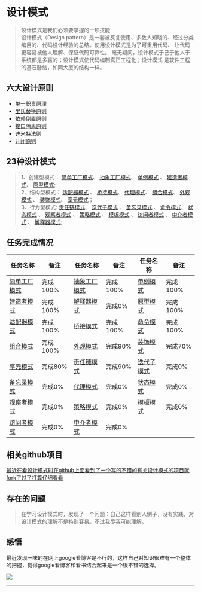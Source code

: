 # 设计模式

> 设计模式是我们必须要掌握的一项技能 <br>
> 设计模式（Design pattern）是一套被反复使用、多数人知晓的、经过分类编目的、代码设计经验的总结。使用设计模式是为了可重用代码、
> 让代码更容易被他人理解、保证代码可靠性。 毫无疑问，设计模式于己于他人于系统都是多赢的；设计模式使代码编制真正工程化；设计模式
> 是软件工程的基石脉络，如同大厦的结构一样。


## 六大设计原则

* [单一职责原理](https://github.com/lzh984294471/designPattern/tree/master/principle#1单一职责原理-)  <br>
* [里氏替换原则](https://github.com/lzh984294471/designPattern/tree/master/principle#2里氏替换原则) <br>
* [依赖倒置原则](https://github.com/lzh984294471/designPattern/tree/master/principle#3依赖倒置原则) <br>
* [接口隔离原则](https://github.com/lzh984294471/designPattern/tree/master/principle#4接口隔离原则) <br>
* [迪米特法则](https://github.com/lzh984294471/designPattern/tree/master/principle#5迪米特法则) <br>
* [开闭原则](https://github.com/lzh984294471/designPattern/tree/master/principle#6开闭原则) <br>

## 23种设计模式

> 1、创建型模式：
> [简单工厂模式](https://github.com/lzh984294471/designPattern/tree/master/simpleFactory)、 
> [抽象工厂模式](https://github.com/lzh984294471/designPattern/tree/master/abstractFactory)、 
> [单例模式](https://github.com/lzh984294471/designPattern/tree/master/simgleton) 、
> [建造者模式](https://github.com/lzh984294471/designPattern/tree/master/Builder)、 
> [原型模式](https://github.com/lzh984294471/designPattern/tree/master/Prototype); <br>
> 2、结构型模式：
> [适配器模式](https://github.com/lzh984294471/designPattern/tree/master/adapter) 、
> [桥接模式](https://github.com/lzh984294471/designPattern/tree/master/bridge)、
> [代理模式](https://github.com/lzh984294471/designPattern/tree/master/proxy)、
> [组合模式](https://github.com/lzh984294471/designPattern/tree/master/composite)、
> [外观模式](https://github.com/lzh984294471/designPattern/tree/master/facade) 、
> [装饰模式](https://github.com/lzh984294471/designPattern/tree/master/decorate)、 
> [享元模式](https://github.com/lzh984294471/designPattern/tree/master/flyweight)；<br> 
> 3、行为型模式:
> [责任链模式](https://github.com/lzh984294471/designPattern/tree/master/handler)、 
> [迭代子模式](https://github.com/lzh984294471/designPattern/tree/master/iterator) 、
> [备忘录模式](https://github.com/lzh984294471/designPattern/tree/master/memento) 、
> [命令模式](https://github.com/lzh984294471/designPattern/tree/master/command)、
> [状态模式](https://github.com/lzh984294471/designPattern/tree/master/state) 、
> [观察者模式](https://github.com/lzh984294471/designPattern/tree/master/observer) 、
> [策略模式](https://github.com/lzh984294471/designPattern/tree/master/strategy) 、
> [模板模式](https://github.com/lzh984294471/designPattern/tree/master/template) 、
> [访问者模式](https://github.com/lzh984294471/designPattern/tree/master/visitor) 、
> [中介者模式](https://github.com/lzh984294471/designPattern/tree/master/mediator) 、
> [解释器模式](https://github.com/lzh984294471/designPattern/tree/master/interpreter);

## 任务完成情况
<table>
<thead>
<tr>
<th>任务名称</th><th>备注</th>
<th>任务名称</th><th>备注</th>
<th>任务名称</th><th>备注</th>
</tr>
</thead>
<tbody>
<tr>
<td>
<a href="https://github.com/lzh984294471/designPattern/tree/master/simpleFactory">简单工厂模式</a>
</td><td>完成100%</td>
<td>
<a href="https://github.com/lzh984294471/designPattern/tree/master/abstractFactory">抽象工厂模式</a>
</td><td>完成100%</td>
<td>
<a href="https://github.com/lzh984294471/designPattern/tree/master/simgleton">单例模式</a>
</td><td>完成100%</td>
</tr><tr>
<td>
<a href="https://github.com/lzh984294471/designPattern/tree/master/Builder">建造者模式</a>
</td><td>完成100%</td>
<td>
<a href="https://github.com/lzh984294471/designPattern/tree/master/interpreter">解释器模式</a>
</td><td>完成0%</td>
<td>
<a href="https://github.com/lzh984294471/designPattern/tree/master/Prototype">原型模式</a>
</td><td>完成100%</td>
</tr><tr>
<td>
<a href="https://github.com/lzh984294471/designPattern/tree/master/adapter">适配器模式</a>
</td><td>完成100%</td>
<td>
<a href="https://github.com/lzh984294471/designPattern/tree/master/bridge">桥接模式</a>
</td><td>完成100%</td>
<td>
<a href="https://github.com/lzh984294471/designPattern/tree/master/command">命令模式</a>
</td><td>完成100%</td>
</tr><tr>
<td>
<a href="https://github.com/lzh984294471/designPattern/tree/master/composite">组合模式</a>
</td><td>完成100%</td>
<td>
<a href="https://github.com/lzh984294471/designPattern/tree/master/facade">外观模式</a>
</td><td>完成90%</td>
<td>
<a href="https://github.com/lzh984294471/designPattern/tree/master/decorate">装饰模式</a>
</td><td>完成70%</td>
</tr><tr>
<td>
<a href="https://github.com/lzh984294471/designPattern/tree/master/flyweight">享元模式</a>
</td><td>完成80%</td>
<td>
<a href="https://github.com/lzh984294471/designPattern/tree/master/handler">责任链模式</a>
</td><td>完成90%</td>
<td>
<a href="https://github.com/lzh984294471/designPattern/tree/master/iterator">迭代子模式</a>
</td><td>完成0%</td>
</tr><tr>
<td>
<a href="https://github.com/lzh984294471/designPattern/tree/master/memento">备忘录模式</a>
</td><td>完成0%</td>
<td>
<a href="https://github.com/lzh984294471/designPattern/tree/master/proxy">代理模式</a>
</td><td>完成0%</td>
<td>
<a href="https://github.com/lzh984294471/designPattern/tree/master/state">状态模式</a>
</td><td>完成0%</td>
</tr><tr>
<td>
<a href="https://github.com/lzh984294471/designPattern/tree/master/observer">观察者模式</a>
</td><td>完成0%</td>
<td>
<a href="https://github.com/lzh984294471/designPattern/tree/master/strategy">策略模式</a>
</td><td>完成0%</td>
<td>
<a href="https://github.com/lzh984294471/designPattern/tree/master/template">模板模式</a>
</td><td>完成0%</td>
</tr><tr>
<td>
<a href="https://github.com/lzh984294471/designPattern/tree/master/visitor">访问者模式</a>
</td><td>完成0%</td>
<td>
<a href="https://github.com/lzh984294471/designPattern/tree/master/mediator">中介者模式</a>
</td><td>完成0%</td>
</tr>
</tbody>
</table>

## 相关github项目

[最近在看设计模式时在github上面看到了一个写的不错的有关设计模式的项目就fork了过了打算仔细看看](https://github.com/lzh-fork/DPModel)
## 存在的问题
> 在学习设计模式时，发现了一个问题：自己这样看别人例子，没有实践，对设计模式的理解不是特别容易。不过我尽我可能理解。

## 感悟

最近发现一味的在网上google看博客是不行的，这样自己对知识很难有一个整体的把握，觉得google看博客和看书结合起来是一个很不错的选择。

<img src="https://raw.githubusercontent.com/lzh984294471/designPattern/master/pics/head.jpg">

----
